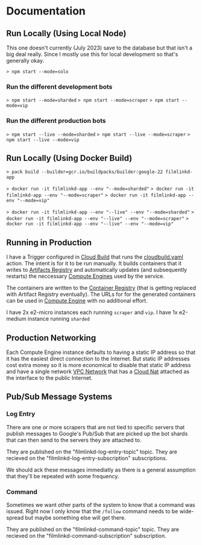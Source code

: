 # Documentation

## Run Locally (Using Local Node)

This one doesn't currently (July 2023) save to the database but that isn't a big deal really. Since
I mostly use this for local development so that's generally okay.

`> npm start --mode=solo`

### Run the different development bots

`> npm start --mode=sharded`
`> npm start --mode=scraper`
`> npm start --mode=vip`

### Run the different production bots

`> npm start --live --mode=sharded`
`> npm start --live --mode=scraper`
`> npm start --live --mode=vip`

## Run Locally (Using Docker Build)

`> pack build --builder=gcr.io/buildpacks/builder:google-22 filmlinkd-app`

`> docker run -it filmlinkd-app --env "--mode=sharded"`
`> docker run -it filmlinkd-app --env "--mode=scraper"`
`> docker run -it filmlinkd-app --env "--mode=vip"`

`> docker run -it filmlinkd-app --env "--live" --env "--mode=sharded"`
`> docker run -it filmlinkd-app --env "--live" --env "--mode=scraper"`
`> docker run -it filmlinkd-app --env "--live" --env "--mode=vip"`

## Running in Production

I have a Trigger configured in [Cloud Build](https://console.cloud.google.com/cloud-build/) that runs the [cloudbuild.yaml](https://github.com/jimlind/filmlinkd/blob/main/cloudbuild.yaml) action. The intent is for it to be run manually. It builds containers that it writes to [Artifacts Registry](https://console.cloud.google.com/artifacts) and automatically updates (and subsequently restarts) the neccessary [Compute Engines](https://console.cloud.google.com/compute/) used by the service.

The containers are written to the [Container Registry](https://console.cloud.google.com/gcr/) (that is
getting replaced with Artifact Registry eventually). The URLs for for the generated containers can be
used in [Compute Engine](https://console.cloud.google.com/compute/) with no additional effort.

I have 2x e2-micro instances each running `scraper` and `vip`.
I have 1x e2-medium instance running `sharded`

## Production Networking

Each Compute Engine instance defaults to having a static IP address so that it has the easiest direct
connection to the Internet. But static IP addresses cost extra money so it is more economical to
disable that static IP address and have a single network
[VPC Network](https://console.cloud.google.com/networking/) that has a
[Cloud Nat](https://console.cloud.google.com/net-services/nat/) attached as the interface to the public
Internet.

## Pub/Sub Message Systems

### Log Entry

There are one or more scrapers that are not tied to specific servers that publish messages to
Google's Pub/Sub that are picked up the bot shards that can then send to the servers they are
attached to.

They are published on the "filmlinkd-log-entry-topic" topic.
They are recieved on the "filmlinkd-log-entry-subscription" subscriptions.

We should ack these messages immediatly as there is a general assumption that they'll be repeated
with some frequency.

### Command

Sometimes we want other parts of the system to know that a command was issued. Right now I only know that the `/follow` command needs to be wide-spread but maybe something else will get there.

They are published on the "filmlinkd-command-topic" topic.
They are recieved on the "filmlinkd-command-subscription" subscription.

